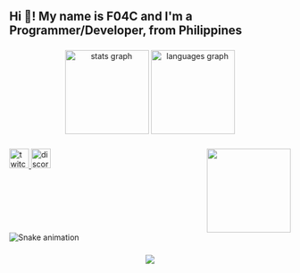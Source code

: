 <h2 align="left">Hi 👋! My name is F04C and I'm a Programmer/Developer, from Philippines</h2>

###

<div align="center">
  <img src="https://github-readme-stats.vercel.app/api?username=f04c&hide_title=false&hide_rank=false&show_icons=true&include_all_commits=true&count_private=true&disable_animations=false&theme=dracula&locale=en&hide_border=false" height="150" alt="stats graph"  />
  <img src="https://github-readme-stats.vercel.app/api/top-langs?username=f04c&locale=en&hide_title=false&layout=compact&card_width=320&langs_count=5&theme=dracula&hide_border=false" height="150" alt="languages graph"  />
</div>

###

<img align="right" height="150" src="https://i.ibb.co/x1yP1PF/Shiroll-2023-Wallpaper-1.jpg"  />

###

<div align="left">
</div>

###

<div align="left">
  <a href="https://www.twitch.tv/f04c_osu" target="_blank">
    <img src="https://img.shields.io/static/v1?message=Twitch&logo=twitch&label=&color=9146FF&logoColor=white&labelColor=&style=for-the-badge" height="35" alt="twitch logo"  />
  </a>
  <a href="https://www.discord.com/users/550652288272695296" target="_blank">
    <img src="https://img.shields.io/static/v1?message=Discord&logo=discord&label=&color=7289DA&logoColor=white&labelColor=&style=for-the-badge" height="35" alt="discord logo"  />
  </a>
</div>

###

<br clear="both">

<img src="https://raw.githubusercontent.com/f04c/f04c/output/snake.svg" alt="Snake animation" />

###

<div align="center">
  <img src="https://profile-counter.glitch.me/f04c/count.svg?"  />
</div>

###
